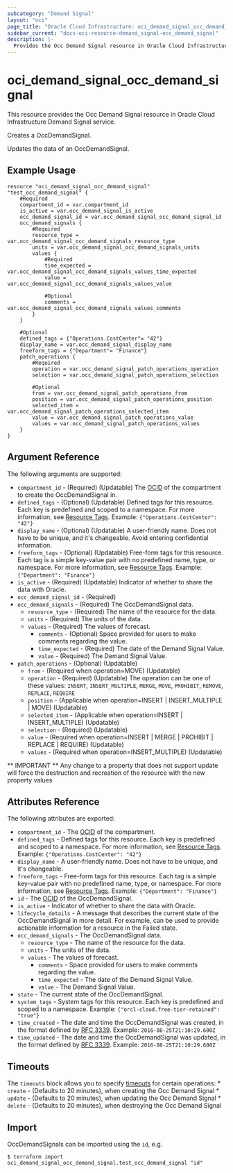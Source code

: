 ```yaml
---
subcategory: "Demand Signal"
layout: "oci"
page_title: "Oracle Cloud Infrastructure: oci_demand_signal_occ_demand_signal"
sidebar_current: "docs-oci-resource-demand_signal-occ_demand_signal"
description: |-
  Provides the Occ Demand Signal resource in Oracle Cloud Infrastructure Demand Signal service
---
```


# oci_demand_signal_occ_demand_signal
This resource provides the Occ Demand Signal resource in Oracle Cloud Infrastructure Demand Signal service.

Creates a OccDemandSignal.

  Updates the data of an OccDemandSignal.

## Example Usage

```hcl
resource "oci_demand_signal_occ_demand_signal" "test_occ_demand_signal" {
	#Required
	compartment_id = var.compartment_id
	is_active = var.occ_demand_signal_is_active
	occ_demand_signal_id = var.occ_demand_signal_occ_demand_signal_id
	occ_demand_signals {
		#Required
		resource_type = var.occ_demand_signal_occ_demand_signals_resource_type
		units = var.occ_demand_signal_occ_demand_signals_units
		values {
			#Required
			time_expected = var.occ_demand_signal_occ_demand_signals_values_time_expected
			value = var.occ_demand_signal_occ_demand_signals_values_value

			#Optional
			comments = var.occ_demand_signal_occ_demand_signals_values_comments
		}
	}

	#Optional
	defined_tags = {"Operations.CostCenter"= "42"}
	display_name = var.occ_demand_signal_display_name
	freeform_tags = {"Department"= "Finance"}
	patch_operations {
		#Required
		operation = var.occ_demand_signal_patch_operations_operation
		selection = var.occ_demand_signal_patch_operations_selection

		#Optional
		from = var.occ_demand_signal_patch_operations_from
		position = var.occ_demand_signal_patch_operations_position
		selected_item = var.occ_demand_signal_patch_operations_selected_item
		value = var.occ_demand_signal_patch_operations_value
		values = var.occ_demand_signal_patch_operations_values
	}
}
```

## Argument Reference

The following arguments are supported:

* `compartment_id` - (Required) (Updatable) The [OCID](https://docs.cloud.oracle.com/iaas/Content/General/Concepts/identifiers.htm) of the compartment to create the OccDemandSignal in. 
* `defined_tags` - (Optional) (Updatable) Defined tags for this resource. Each key is predefined and scoped to a namespace. For more information, see [Resource Tags](https://docs.cloud.oracle.com/iaas/Content/General/Concepts/resourcetags.htm).  Example: `{"Operations.CostCenter": "42"}` 
* `display_name` - (Optional) (Updatable) A user-friendly name. Does not have to be unique, and it's changeable. Avoid entering confidential information.
* `freeform_tags` - (Optional) (Updatable) Free-form tags for this resource. Each tag is a simple key-value pair with no predefined name, type, or namespace. For more information, see [Resource Tags](https://docs.cloud.oracle.com/iaas/Content/General/Concepts/resourcetags.htm).  Example: `{"Department": "Finance"}` 
* `is_active` - (Required) (Updatable) Indicator of whether to share the data with Oracle.
* `occ_demand_signal_id` - (Required) 
* `occ_demand_signals` - (Required) The OccDemandSignal data.
	* `resource_type` - (Required) The name of the resource for the data.
	* `units` - (Required) The units of the data.
	* `values` - (Required) The values of forecast.
		* `comments` - (Optional) Space provided for users to make comments regarding the value.
		* `time_expected` - (Required) The date of the Demand Signal Value.
		* `value` - (Required) The Demand Signal Value.
* `patch_operations` - (Optional) (Updatable) 
	* `from` - (Required when operation=MOVE) (Updatable) 
	* `operation` - (Required) (Updatable) The operation can be one of these values: `INSERT`, `INSERT_MULTIPLE`, `MERGE`, `MOVE`, `PROHIBIT`, `REMOVE`, `REPLACE`, `REQUIRE`
	* `position` - (Applicable when operation=INSERT | INSERT_MULTIPLE | MOVE) (Updatable) 
	* `selected_item` - (Applicable when operation=INSERT | INSERT_MULTIPLE) (Updatable) 
	* `selection` - (Required) (Updatable) 
	* `value` - (Required when operation=INSERT | MERGE | PROHIBIT | REPLACE | REQUIRE) (Updatable) 
	* `values` - (Required when operation=INSERT_MULTIPLE) (Updatable) 


** IMPORTANT **
Any change to a property that does not support update will force the destruction and recreation of the resource with the new property values

## Attributes Reference

The following attributes are exported:

* `compartment_id` - The [OCID](https://docs.cloud.oracle.com/iaas/Content/General/Concepts/identifiers.htm) of the compartment.
* `defined_tags` - Defined tags for this resource. Each key is predefined and scoped to a namespace. For more information, see [Resource Tags](https://docs.cloud.oracle.com/iaas/Content/General/Concepts/resourcetags.htm).  Example: `{"Operations.CostCenter": "42"}` 
* `display_name` - A user-friendly name. Does not have to be unique, and it's changeable.
* `freeform_tags` - Free-form tags for this resource. Each tag is a simple key-value pair with no predefined name, type, or namespace. For more information, see [Resource Tags](https://docs.cloud.oracle.com/iaas/Content/General/Concepts/resourcetags.htm).  Example: `{"Department": "Finance"}` 
* `id` - The [OCID](https://docs.cloud.oracle.com/iaas/Content/General/Concepts/identifiers.htm) of the OccDemandSignal.
* `is_active` - Indicator of whether to share the data with Oracle.
* `lifecycle_details` - A message that describes the current state of the OccDemandSignal in more detail. For example, can be used to provide actionable information for a resource in the Failed state. 
* `occ_demand_signals` - The OccDemandSignal data.
	* `resource_type` - The name of the resource for the data.
	* `units` - The units of the data.
	* `values` - The values of forecast.
		* `comments` - Space provided for users to make comments regarding the value.
		* `time_expected` - The date of the Demand Signal Value.
		* `value` - The Demand Signal Value.
* `state` - The current state of the OccDemandSignal.
* `system_tags` - System tags for this resource. Each key is predefined and scoped to a namespace.  Example: `{"orcl-cloud.free-tier-retained": "true"}` 
* `time_created` - The date and time the OccDemandSignal was created, in the format defined by [RFC 3339](https://tools.ietf.org/html/rfc3339).  Example: `2016-08-25T21:10:29.600Z` 
* `time_updated` - The date and time the OccDemandSignal was updated, in the format defined by [RFC 3339](https://tools.ietf.org/html/rfc3339).  Example: `2016-08-25T21:10:29.600Z` 

## Timeouts

The `timeouts` block allows you to specify [timeouts](https://registry.terraform.io/providers/oracle/oci/latest/docs/guides/changing_timeouts) for certain operations:
	* `create` - (Defaults to 20 minutes), when creating the Occ Demand Signal
	* `update` - (Defaults to 20 minutes), when updating the Occ Demand Signal
	* `delete` - (Defaults to 20 minutes), when destroying the Occ Demand Signal


## Import

OccDemandSignals can be imported using the `id`, e.g.

```
$ terraform import oci_demand_signal_occ_demand_signal.test_occ_demand_signal "id"
```

